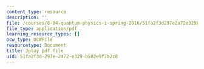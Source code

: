 ```yaml
---
content_type: resource
description: ''
file: /courses/8-04-quantum-physics-i-spring-2016/51fa2f3d297e2a72e329b582e9f7a2c8_sxzFpOsvfgU.pdf
file_type: application/pdf
learning_resource_types: []
ocw_type: OCWFile
resourcetype: Document
title: 3play pdf file
uid: 51fa2f3d-297e-2a72-e329-b582e9f7a2c8
---
```

